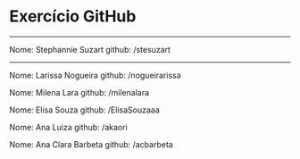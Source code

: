 # Exercício GitHub
-----
Nome: Stephannie Suzart
github: /stesuzart

-----
Nome: Larissa Nogueira
github: /nogueirarissa


Nome: Milena Lara
github: /milenalara

Nome: Elisa Souza
github: /ElisaSouzaaa

Nome: Ana Luiza
github: /akaori

Nome: Ana Clara Barbeta
github: /acbarbeta

